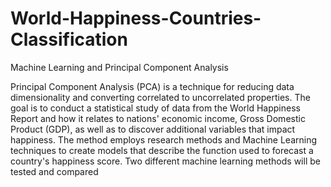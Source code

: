 # World-Happiness-Countries-Classification
 Machine Learning and Principal Component Analysis

Principal Component Analysis (PCA) is a technique for 
reducing data dimensionality and converting correlated to 
uncorrelated properties. The goal is to conduct a statistical study 
of data from the World Happiness Report and how it relates to 
nations' economic income, Gross Domestic Product (GDP), as well 
as to discover additional variables that impact happiness. The 
method employs research methods and Machine Learning 
techniques to create models that describe the function used to 
forecast a country's happiness score. Two different machine 
learning methods will be tested and compared